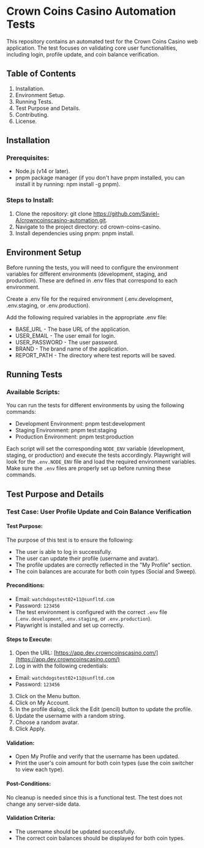 # Crown Coins Casino Automation Tests

This repository contains an automated test for the Crown Coins Casino web application. The test focuses on validating core user functionalities, including login, profile update, and coin balance verification.

## Table of Contents
1. Installation.
2. Environment Setup.
3. Running Tests.
4. Test Purpose and Details.
5. Contributing.
6. License.

## Installation

### Prerequisites:
- Node.js (v14 or later).
- pnpm package manager (if you don't have pnpm installed, you can install it by running: npm install -g pnpm).

### Steps to Install:
1. Clone the repository: git clone https://github.com/Saviel-A/crowncoinscasino-automation.git.
2. Navigate to the project directory: cd crown-coins-casino.
3. Install dependencies using pnpm: pnpm install.

## Environment Setup

Before running the tests, you will need to configure the environment variables for different environments (development, staging, and production). These are defined in .env files that correspond to each environment.

Create a .env file for the required environment (.env.development, .env.staging, or .env.production).

Add the following required variables in the appropriate .env file:

- BASE_URL - The base URL of the application.
- USER_EMAIL - The user email for login.
- USER_PASSWORD - The user password.
- BRAND - The brand name of the application.
- REPORT_PATH - The directory where test reports will be saved.

## Running Tests

### Available Scripts:
You can run the tests for different environments by using the following commands:

- Development Environment: pnpm test:development
- Staging Environment: pnpm test:staging
- Production Environment: pnpm test:production

Each script will set the corresponding `NODE_ENV` variable (development, staging, or production) and execute the tests accordingly. Playwright will look for the `.env.NODE_ENV` file and load the required environment variables. Make sure the `.env` files are properly set up before running these commands.

## Test Purpose and Details

### Test Case: User Profile Update and Coin Balance Verification

#### Test Purpose:
The purpose of this test is to ensure the following:

- The user is able to log in successfully.
- The user can update their profile (username and avatar).
- The profile updates are correctly reflected in the "My Profile" section.
- The coin balances are accurate for both coin types (Social and Sweep).

#### Preconditions:
- Email: `watchdogstest02+11@sunfltd.com`
- Password: `123456`
- The test environment is configured with the correct `.env` file (`.env.development`, `.env.staging`, or `.env.production`).
- Playwright is installed and set up correctly.

#### Steps to Execute:
1. Open the URL: [https://app.dev.crowncoinscasino.com/](https://app.dev.crowncoinscasino.com/)
2. Log in with the following credentials:
 - Email: `watchdogstest02+11@sunfltd.com`
 - Password: `123456`
3. Click on the Menu button.
4. Click on My Account.
5. In the profile dialog, click the Edit (pencil) button to update the profile.
6. Update the username with a random string.
7. Choose a random avatar.
8. Click Apply.

#### Validation:
- Open My Profile and verify that the username has been updated.
- Print the user's coin amount for both coin types (use the coin switcher to view each type).

#### Post-Conditions:
No cleanup is needed since this is a functional test. The test does not change any server-side data.

#### Validation Criteria:
- The username should be updated successfully.
- The correct coin balances should be displayed for both coin types.
